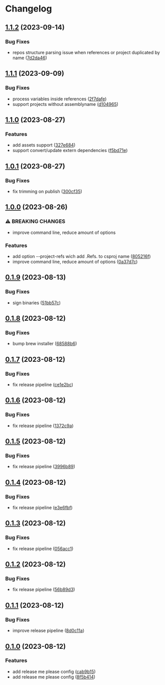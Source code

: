# Changelog

## [1.1.2](https://github.com/nevse/conva/compare/v1.1.1...v1.1.2) (2023-09-14)


### Bug Fixes

* repos structure parsing issue when references or project duplicated by name ([7d2da46](https://github.com/nevse/conva/commit/7d2da463f5f6fe2f95ceebcb224a3756d2edc85a))

## [1.1.1](https://github.com/nevse/conva/compare/v1.1.0...v1.1.1) (2023-09-09)


### Bug Fixes

* process variables inside references ([2f7dafe](https://github.com/nevse/conva/commit/2f7dafe0d603a7b85e5d7a4e4f97ef456b8bbff1))
* support projects without assemblyname ([d104965](https://github.com/nevse/conva/commit/d1049654d84c89f2d4cb51010b27586eaa8dadea))

## [1.1.0](https://github.com/nevse/conva/compare/v1.0.1...v1.1.0) (2023-08-27)


### Features

* add assets support ([327e684](https://github.com/nevse/conva/commit/327e684253df084fe78ec4700950a4cb2b3d9ae4))
* support convert/update extern dependencies ([f5bd71e](https://github.com/nevse/conva/commit/f5bd71e95531ee23527e521fab37f76f360ed373))

## [1.0.1](https://github.com/nevse/conva/compare/v1.0.0...v1.0.1) (2023-08-27)


### Bug Fixes

* fix trimming on publish ([300cf35](https://github.com/nevse/conva/commit/300cf35a07b39b714d705822e9474398ee249fd7))

## [1.0.0](https://github.com/nevse/conva/compare/v0.1.9...v1.0.0) (2023-08-26)


### ⚠ BREAKING CHANGES

* improve command line, reduce amount of options

### Features

* add option --project-refs wich add .Refs. to csproj name ([805216f](https://github.com/nevse/conva/commit/805216fe6e2aa4b23c744b79518e17eec6d36953))
* improve command line, reduce amount of options ([0a37d7c](https://github.com/nevse/conva/commit/0a37d7cb1585baacd29f73aa9eebf914c394766e))

## [0.1.9](https://github.com/nevse/conva/compare/v0.1.8...v0.1.9) (2023-08-13)


### Bug Fixes

* sign binaries ([51bb57c](https://github.com/nevse/conva/commit/51bb57c41bb18382acb0a844653927de99cad5e9))

## [0.1.8](https://github.com/nevse/conva/compare/v0.1.7...v0.1.8) (2023-08-12)


### Bug Fixes

* bump brew installer ([68588b6](https://github.com/nevse/conva/commit/68588b69520d22c7535066040131a44defb2f48a))

## [0.1.7](https://github.com/nevse/conva/compare/v0.1.6...v0.1.7) (2023-08-12)


### Bug Fixes

* fix release pipeline ([ce1e2bc](https://github.com/nevse/conva/commit/ce1e2bc0c482dd7f8acfa01b9e3292aa424a5041))

## [0.1.6](https://github.com/nevse/conva/compare/v0.1.5...v0.1.6) (2023-08-12)


### Bug Fixes

* fix release pipeline ([1372c9a](https://github.com/nevse/conva/commit/1372c9a7c327016d2150d1a44a2dcc478559b39c))

## [0.1.5](https://github.com/nevse/conva/compare/v0.1.4...v0.1.5) (2023-08-12)


### Bug Fixes

* fix release pipeline ([3996b89](https://github.com/nevse/conva/commit/3996b8908dceaab640129cb682a856d2ba580e92))

## [0.1.4](https://github.com/nevse/conva/compare/v0.1.3...v0.1.4) (2023-08-12)


### Bug Fixes

* fix release pipeline ([e3e6fbf](https://github.com/nevse/conva/commit/e3e6fbffc538b86f32b0eb64f51a26aaa48f40c9))

## [0.1.3](https://github.com/nevse/conva/compare/v0.1.2...v0.1.3) (2023-08-12)


### Bug Fixes

* fix release pipeline ([056acc1](https://github.com/nevse/conva/commit/056acc1d3a0737b61b2c2f7ee6341bf9e51a2057))

## [0.1.2](https://github.com/nevse/conva/compare/v0.1.1...v0.1.2) (2023-08-12)


### Bug Fixes

* fix release pipeline ([56b89d3](https://github.com/nevse/conva/commit/56b89d3ba479607532c3baf53548d1e21a0828ec))

## [0.1.1](https://github.com/nevse/conva/compare/v0.1.0...v0.1.1) (2023-08-12)


### Bug Fixes

* improve release pipeline ([8d0c11a](https://github.com/nevse/conva/commit/8d0c11a409d39253f0ed402787967dd4279ebc62))

## [0.1.0](https://github.com/nevse/conva/compare/0.0.1...v0.1.0) (2023-08-12)


### Features

* add release me please config ([cab9b15](https://github.com/nevse/conva/commit/cab9b159c78686a63a4fd19d266ce2e0d8c0ad93))
* add release me please config ([8f5b414](https://github.com/nevse/conva/commit/8f5b41402f4f0d9f867807f90158ee9de57e1ed5))

